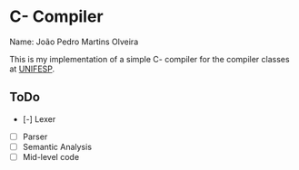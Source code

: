 # C- Compiler

Name: João Pedro Martins Olveira

This is my implementation of a simple C- compiler for the compiler classes at [UNIFESP](https://portal.unifesp.br/).

## ToDo

- [-] Lexer
- [ ] Parser
- [ ] Semantic Analysis
- [ ] Mid-level code
